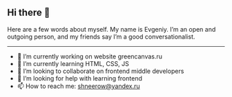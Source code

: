 ## Hi there 👋

Here are a few words about myself.
My name is Evgeniy. I’m an open and outgoing person, and my friends say I’m a good conversationalist.  
***

- 🔭 I’m currently working on website greencanvas.ru
- 🌱 I’m currently learning HTML, CSS, JS
- 👯 I’m looking to collaborate on frontend middle developers
- 🤔 I’m looking for help with learning frontend
- 📫 How to reach me: shneerow@yandex.ru
